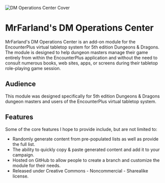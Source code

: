 ![DM Operations Center Cover](https://donfarland.com/wp-content/uploads/2021/07/1.png)

# MrFarland's DM Operations Center
MrFarland's DM Operations Center is an add-on module for the EncounterPlus virtual tabletop system for 5th edition Dungeons & Dragons. The module is designed to help dungeon masters manage their game entirely from within the EncounterPlus application and without the need to consult numerous books, web sites, apps, or screens during their tabletop role-playing game session.

## Audience
This module was designed specifically for 5th edition Dungeons & Dragons dungeon masters and users of the EncounterPlus virtual tabletop system.



## Features
Some of the core features I hope to provide include, but are not limited to:
- Randomly generate content from pre-populated lists as well as provide the full list.
- The ability to quickly copy & paste generated content and add it to your campaign.
- Hosted on GitHub to allow people to create a branch and customize the module for their needs.
- Released under Creative Commons - Noncommercial - Sharealike license.
